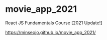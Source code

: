 # movie_app_2021
React JS Fundamentals Course [2021 Update!]


https://minseojo.github.io/movie_app_2021/
